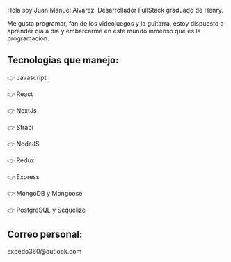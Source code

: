 Hola soy Juan Manuel Alvarez. Desarrollador FullStack graduado de Henry.

Me gusta programar, fan de los videojuegos y la guitarra, estoy dispuesto a aprender día a día y embarcarme en este mundo inmenso que es la programación.


<h2>Tecnologías que manejo:</h2>


👉 Javascript

👉 React

👉 NextJs

👉 Strapi

👉 NodeJS

👉 Redux

👉 Express

👉 MongoDB y Mongoose

👉 PostgreSQL y Sequelize

<h2>Correo personal:</h2>
expedo360@outlook.com
